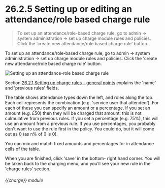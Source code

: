 # 26.2.5    Setting up or editing an attendance/role based charge rule

> To set up an attendance/role-based charge rule, go to admin -> system administration -> set up charge module rules and policies. Click the 'create new attendance/role based charge rule' button. 

To set up an attendance/role-based charge rule, go to admin -> system administration -> set up charge module rules and policies. Click the 'create new attendance/role based charge rule' button. 

![Setting up an attendance-role based charge rule]({{imgpath}}246a.png)

Section [26.2.1  Setting up charge rules - general points](/help/index/v/{{version}}/p/26.2.1) explains the 'name' and 'previous rules' fields. 

The table shows attendance types down the left, and roles along the top. Each cell represents the combination (e.g. 'service user that attended'). For each of these you can specify an amount or a percentage. If you set an amount (e.g. £50) then they will be charged that amount: this is not culmulative from previous rules. If you set a percentage (e.g. 75%), this will use an amount from a previous rule. If you use percentages, you probably don't want to use the rule first in the policy. You could do, but it will come out as 0 (as n% of 0 is 0). 

You can mix and match fixed amounts and percentages for in attendance cells of the table. 

When you are finished, click 'save' in the bottom- right hand corner. You will be taken back to the charging menu, and you'll see your new rule in the 'charge rules' section. 

###### {{charge}} module


